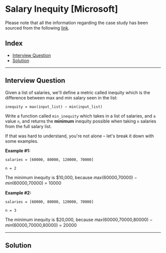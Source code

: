 
# Salary Inequity [Microsoft]
Please note that all the information regarding the case study has been sourced from the following [link](https://datalemur.com/questions/python-salary-inequity).

## Index
 - [Interview Question](#Interview-Question)
 - [Solution](#Solution)

***

## Interview Question
Given a list of salaries, we'll define a metric called inequity which is the difference between max and min salary seen in the list:

```inequity = max(input_list) − min(input_list)```

Write a function called ```min_inequity``` which takes in a list of salaries, and ```a``` value ```n```, and returns the **minimum** inequity possible when taking ```n``` salaries from the full salary list.

If that was hard to understand, you're not alone – let's break it down with some examples.

**Example #1:**

```salaries = [60000, 80000, 120000, 70000]```

```n = 2```

The minimum inequity is $10,000, because 𝑚𝑎𝑥(60000,70000) − 𝑚𝑖𝑛(60000,70000) = 10000

**Example #2:**

```salaries = [60000, 80000, 120000, 70000]```

```n = 3```

The minimum inequity is $20,000, because 𝑚𝑎𝑥(60000,70000,80000) − 𝑚𝑖𝑛(60000,70000,80000) = 20000
***

## Solution

```python

```

